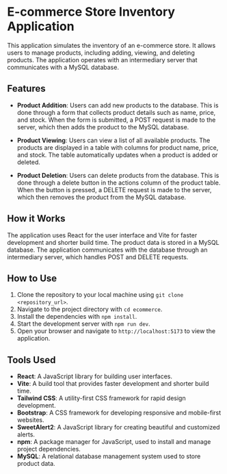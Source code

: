 # E-commerce Store Inventory Application
This application simulates the inventory of an e-commerce store. It allows users to manage products, including adding, viewing, and deleting products. The application operates with an intermediary server that communicates with a MySQL database.

## Features
- **Product Addition**: Users can add new products to the database. This is done through a form that collects product details such as name, price, and stock. When the form is submitted, a POST request is made to the server, which then adds the product to the MySQL database.

- **Product Viewing**: Users can view a list of all available products. The products are displayed in a table with columns for product name, price, and stock. The table automatically updates when a product is added or deleted.

- **Product Deletion**: Users can delete products from the database. This is done through a delete button in the actions column of the product table. When the button is pressed, a DELETE request is made to the server, which then removes the product from the MySQL database.

## How it Works
The application uses React for the user interface and Vite for faster development and shorter build time. The product data is stored in a MySQL database. The application communicates with the database through an intermediary server, which handles POST and DELETE requests.

## How to Use
1. Clone the repository to your local machine using `git clone <repository_url>`.
2. Navigate to the project directory with `cd ecommerce`.
3. Install the dependencies with `npm install`.
4. Start the development server with `npm run dev`.
5. Open your browser and navigate to `http://localhost:5173` to view the application.

## Tools Used
- **React**: A JavaScript library for building user interfaces.
- **Vite**: A build tool that provides faster development and shorter build time.
- **Tailwind CSS**: A utility-first CSS framework for rapid design development.
- **Bootstrap**: A CSS framework for developing responsive and mobile-first websites.
- **SweetAlert2**: A JavaScript library for creating beautiful and customized alerts.
- **npm**: A package manager for JavaScript, used to install and manage project dependencies.
- **MySQL**: A relational database management system used to store product data.
